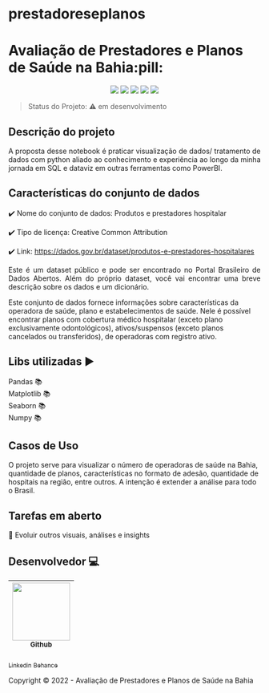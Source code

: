 # prestadoreseplanos

<h1>Avaliação de Prestadores e Planos de Saúde na Bahia:pill:</h1>

<p align="center">
  <img src="https://img.shields.io/badge/python-3670A0?style=for-the-badge&logo=python&logoColor=ffdd54"/>
  <img src="https://img.shields.io/badge/Matplotlib-%23ffffff.svg?style=for-the-badge&logo=Matplotlib&logoColor=black"/>
  <img src="https://img.shields.io/badge/pandas-%23150458.svg?style=for-the-badge&logo=pandas&logoColor=white"/>
  <img src="https://img.shields.io/badge/numpy-%23013243.svg?style=for-the-badge&logo=numpy&logoColor=white"/>
   <img src="http://img.shields.io/static/v1?label=Lib&message=SEABORN&color=GREEN&style=for-the-badge"/>
</p>

> Status do Projeto: :warning: em desenvolvimento


## Descrição do projeto 

<p align="justify">
  A proposta desse notebook é praticar visualização de dados/ tratamento de dados com python aliado ao conhecimento e 
  experiência ao longo da minha jornada em SQL e dataviz em outras ferramentas como PowerBI.
</p>

## Características do conjunto de dados

:heavy_check_mark: Nome do conjunto de dados: Produtos e prestadores hospitalar 

:heavy_check_mark: Tipo de licença: Creative Common Attribution  

:heavy_check_mark: Link: https://dados.gov.br/dataset/produtos-e-prestadores-hospitalares 

<p align="justify">
Este é um dataset público e pode ser encontrado no Portal Brasileiro de Dados Abertos. Além do próprio dataset, 
você vai encontrar uma breve descrição sobre os dados e um dicionário.

Este conjunto de dados fornece informações sobre características da operadora de saúde, plano e estabelecimentos de saúde. 
Nele é possível encontrar planos com cobertura médico hospitalar (exceto plano exclusivamente odontológicos), 
ativos/suspensos (exceto planos cancelados ou transferidos), de operadoras com registro ativo.
</p>  

## Libs utilizadas :arrow_forward:

Pandas :books:  
Matplotlib :books:  
Seaborn :books:  
Numpy :books:  

## Casos de Uso

O projeto serve para visualizar o número de operadoras de saúde na Bahia, quantidade de planos, características no formato de adesão,
quantidade de hospitais na região, entre outros.
A intenção é extender a análise para todo o Brasil.

## Tarefas em aberto

:memo: Evoluir outros visuais, análises e insights 

## Desenvolvedor :computer:

| [<img src="https://avatars.githubusercontent.com/u/67239257?v=4" width=115><br><sub>Github</sub>](https://github.com/douglassodre) |
| :---: |
[<sub>Linkedin</sub>](https://www.linkedin.com/in/douglassodre)
[<sub>Behance</sub>](https://www.behance.net/douglasssodre)

Copyright :copyright: 2022 - Avaliação de Prestadores e Planos de Saúde na Bahia
